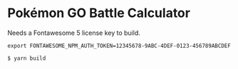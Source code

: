 # Pokémon GO Battle Calculator

Needs a Fontawesome 5 license key to build.

```
export FONTAWESOME_NPM_AUTH_TOKEN=12345678-9ABC-4DEF-0123-456789ABCDEF

$ yarn build
```